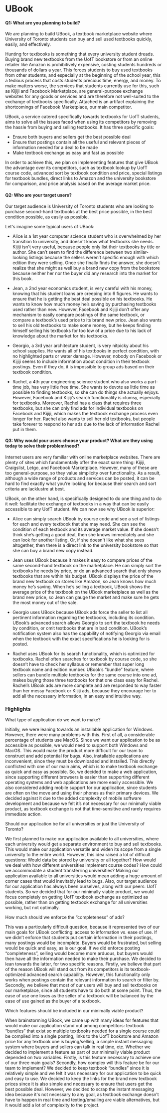 # UBook

#### Q1: What are you planning to build?

We are planning to build UBook, a textbook marketplace website where University of Toronto students can buy and sell used textbooks quickly, easily, and effectively.

Hunting for textbooks is something that every university student dreads. Buying brand new textbooks from the UofT bookstore or from an online retailer like Amazon is prohibitively expensive, costing students hundreds or thousands of dollars a year. This forces students to buy used textbooks from other students, and especially at the beginning of the school year, this a tedious process that costs students precious time, energy, and money. To make matters worse, the services that students currently use for this, such as Kijiji and Facebook Marketplace, are general-purpose exchange websites for any goods or services and are therefore not well-suited to the exchange of textbooks specifically. Attached is an artifact explaining the shortcomings of Facebook Marketplace, our main competitor.

UBook, a service catered specifically towards textbooks for UofT students, aims to solve all the issues faced when using its competitors by removing the hassle from buying and selling textbooks. It has three specific goals:

* Ensure both buyers and sellers get the best possible deal
* Ensure that postings contain all the useful and relevant pieces of information needed for a deal to be made
* Make textbook exchange as easy and fast as possible

In order to achieve this, we plan on implementing features that give UBook the advantage over its competitors, such as textbook lookup by UofT course code, advanced sort by textbook condition and price, special listings for textbook bundles, direct links to Amazon and the university bookstore for comparison, and price analysis based on the average market price.

#### Q2: Who are your target users?

Our target audience is University of Toronto students who are looking to purchase second-hand textbooks at the best price possible, in the best condition possible, as easily as possible.

Let's imagine some typical users of UBook:

* Alice is a 1st year computer science student who is overwhelmed by her transition to university, and doesn't know what textbooks she needs. Kijiji isn't very useful, because people only list their textbooks by title or author. She can’t seem to find the difference between two similar-looking listings because the sellers weren’t specific enough with which edition they were selling. Once she finally finds the answer, she doesn’t realize that she might as well buy a brand new copy from the bookstore because neither her nor the buyer did any research into the market for this book.

* Jean, a 2nd year economics student, is very careful with his money, knowing that his student loans are creeping into 6 figures. He wants to ensure that he is getting the best deal possible on his textbooks. He wants to know how much money he’s saving by purchasing textbooks used rather than new. However, Facebook and Kijiji don’t offer any mechanism to easily compare postings of the same textbook, or compare a textbook’s used price to its brand new price. Jean also wants to sell his old textbooks to make some money, but he keeps finding himself selling his textbooks for too low of a price due to his lack of knowledge about the market for his textbooks.

* Georgio, a 3rd year architecture student, is very nitpicky about his school supplies. He wants all of his textbooks in perfect condition, with no highlighted parts or water damage. However, nobody on Facebook or Kijiji seems to include information about condition in their textbook postings. Even if they do, it is impossible to group ads based on their textbook condition.

* Rachel, a 4th year engineering science student who also works a part-time job, has very little free time. She wants to devote as little time as possible to finding textbooks, so she can do things she actually enjoys. However, Facebook and Kijiji’s search functionality is clumsy, especially for textbooks. Moreover, Rachel has a class that requires three textbooks, but she can only find ads for individual textbooks on Facebook and Kijiji, which makes the textbook exchange process even longer for her. Rachel also wants to sell her old textbooks, but people take forever to respond to her ads due to the lack of information Rachel put in them.

#### Q3: Why would your users choose your product? What are they using today to solve their problem/need?

Internet users are very familiar with online marketplace websites. There are plenty of sites which fundamentally offer the exact same thing: Kijiji, Craigslist, Letgo, and Facebook Marketplace. However, many of these are too general-purpose, so they value simplicity over functionality. As a result, although a wide range of products and services can be posted, it can be hard to find exactly what you're looking for because their search and sort criteria are lacklustre at best.

UBook, on the other hand, is specifically designed to do one thing and to do it well: facilitate the exchange of textbooks in a way that can be easily accessible to any UofT student. We can now see why UBook is superior:

* Alice can simply search UBook by course code and see a set of listings for each and every textbook that she may need. She can see the condition of each textbook and its average market value. If she doesn’t think she’s getting a good deal, then she knows immediately and she can look for another listing. Or, if she doesn't like what she sees altogether, then there is a direct link to the university bookstore so that she can buy a brand new copy instead.

* Jean uses UBook because it makes it easy to compare prices of the same second-hand textbook on the marketplace. He can simply sort the textbooks he needs by price, or do an advanced search that only shows textbooks that are within his budget. UBook displays the price of the brand new textbook on stores like Amazon, so Jean knows how much money he’s saving. When he’s selling a textbook, UBook shows the average price of the textbook on the UBook marketplace as well as the brand new price, so Jean can gauge the market and make sure he gets the most money out of the sale.

* Georgio uses UBook because UBook ads force the seller to list all pertinent information regarding the textbooks, including its condition. UBook’s advanced search allows Georgio to sort the textbook he needs by condition, or omit textbooks that are in bad condition. UBook’s notification system also has the capability of notifying Georgio via email when the textbook with the exact specifications he is looking for is posted.

* Rachel uses UBook for its search functionality, which is optimized for textbooks. Rachel often searches for textbook by course code, so she doesn’t have to check her syllabus or remember that super long textbook name and edition number. UBook’s “bundle” feature, where sellers can bundle multiple textbooks for the same course into one ad, makes buying those three textbooks for that one class easy for Rachel. Rachel’s UBook ads are more complete and are responded to way faster than her messy Facebook or Kijiji ads, because they encourage her to add all the necessary information, in an easy and intuitive way.

### Highlights

What type of application do we want to make?

Initially, we were leaning towards an installable application for Windows. However, there were many problems with this. First of all, a considerable percentage of students use MacOS. Since we want our application to be as accessible as possible, we would need to support both Windows and MacOS. This would make the product more difficult for our team to construct and add potential for bugs. Also, installable applications are inconvenient, since they must be downloaded and installed. This directly conflicted with one of our main aims, which is to make textbook exchange as quick and easy as possible. So, we decided to make a web application, since supporting different browsers is easier than supporting different operating systems and web applications are more easily accessible. We also considered adding mobile support for our application, since students are often on the move and using their phones as their primary devices. We decided against it due to the added complexity of mobile software development and because we felt it’s not necessary for our minimally viable product, as textbook exchange is not that time-sensitive and rarely requires immediate action.

Should our application be for all universities or just the University of Toronto?

We first planned to make our application available to all universities, where each university would get a separate environment to buy and sell textbooks. This would make our application versatile and widen its scope from a single university to the entire world. However, this idea raised a lot of difficult questions: Would data be stored by university or all together? How would we deal with how different universities implement course codes? How could we accommodate a student transferring universities? Making our application available to all universities would mean adding a huge amount of corner cases that would inevitably lead to bugs. Also, our target audience for our application has always been ourselves, along with our peers: UofT students. So we decided that   for our minimally viable product, we would focus completely on getting UofT textbook exchange as optimized as possible, rather than on getting textbook exchange for all universities working, but not optimally.

How much should we enforce the “completeness” of ads?

This was a particularly difficult question, because it represented two of our main goals for UBook conflicting: access to information vs. ease of use. If we didn’t enforce that students put certain information in their postings, many postings would be incomplete. Buyers would be frustrated, but selling would be quick and easy, as is our goal. If we did enforce posting “completeness”, selling would become more arduous, but buyers would then have all the information needed to make their purchase. We decided to lean towards the latter, for two specific reasons. Firstly, we believe that part of the reason UBook will stand out from its competitors is its textbook-optimized advanced search capability. However, this functionality only works when postings contain the relevant information to search or filter by. Secondly, we believe that most of our users will buy and sell textbooks on our marketplace, since all students have to do both at some point. Thus, the ease of use one loses as the seller of a textbook will be balanced by the ease of use gained as the buyer of a textbook.

Which features should be included in our minimally viable product?

When brainstorming UBook, we came up with many ideas for features that would make our application stand out among competitors: textbook “bundles” that exist so multiple textbooks needed for a single course could be compiled into a single posting, links to the UofT bookstore and Amazon price for any textbook one is buying/selling, a simple instant messaging system where buyers and sellers can talk in real time, etc. Whether we decided to implement a feature as part of our minimally viable product depended on two variables. Firstly, is this feature necessary to achieve one of our three main goals? Secondly, how complex will this feature be for our team to implement? We decided to keep textbook “bundles” since it is relatively simple and we felt it was necessary for our application to be quick and easy to use. We decided to keep the links for the brand new textbook prices since it is also simple and necessary to ensure that users get the best possible deal. However, we decided to scrap the instant messaging idea because it's not necessary to any goal, as textbook exchange doesn’t have to happen in real time and texting/emailing are viable alternatives, but it would add a lot of complexity to the project.
